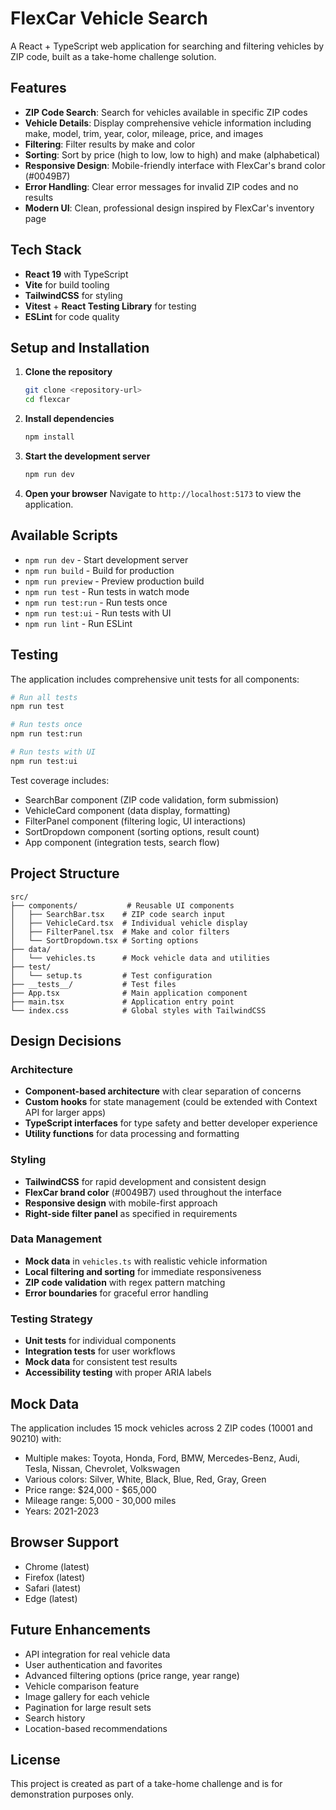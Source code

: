 # FlexCar Vehicle Search

A React + TypeScript web application for searching and filtering vehicles by ZIP code, built as a take-home challenge solution.

## Features

- **ZIP Code Search**: Search for vehicles available in specific ZIP codes
- **Vehicle Details**: Display comprehensive vehicle information including make, model, trim, year, color, mileage, price, and images
- **Filtering**: Filter results by make and color
- **Sorting**: Sort by price (high to low, low to high) and make (alphabetical)
- **Responsive Design**: Mobile-friendly interface with FlexCar's brand color (#0049B7)
- **Error Handling**: Clear error messages for invalid ZIP codes and no results
- **Modern UI**: Clean, professional design inspired by FlexCar's inventory page

## Tech Stack

- **React 19** with TypeScript
- **Vite** for build tooling
- **TailwindCSS** for styling
- **Vitest** + **React Testing Library** for testing
- **ESLint** for code quality

## Setup and Installation

1. **Clone the repository**

   ```bash
   git clone <repository-url>
   cd flexcar
   ```

2. **Install dependencies**

   ```bash
   npm install
   ```

3. **Start the development server**

   ```bash
   npm run dev
   ```

4. **Open your browser**
   Navigate to `http://localhost:5173` to view the application.

## Available Scripts

- `npm run dev` - Start development server
- `npm run build` - Build for production
- `npm run preview` - Preview production build
- `npm run test` - Run tests in watch mode
- `npm run test:run` - Run tests once
- `npm run test:ui` - Run tests with UI
- `npm run lint` - Run ESLint

## Testing

The application includes comprehensive unit tests for all components:

```bash
# Run all tests
npm run test

# Run tests once
npm run test:run

# Run tests with UI
npm run test:ui
```

Test coverage includes:

- SearchBar component (ZIP code validation, form submission)
- VehicleCard component (data display, formatting)
- FilterPanel component (filtering logic, UI interactions)
- SortDropdown component (sorting options, result count)
- App component (integration tests, search flow)

## Project Structure

```
src/
├── components/           # Reusable UI components
│   ├── SearchBar.tsx    # ZIP code search input
│   ├── VehicleCard.tsx  # Individual vehicle display
│   ├── FilterPanel.tsx  # Make and color filters
│   └── SortDropdown.tsx # Sorting options
├── data/
│   └── vehicles.ts      # Mock vehicle data and utilities
├── test/
│   └── setup.ts         # Test configuration
├── __tests__/           # Test files
├── App.tsx              # Main application component
├── main.tsx             # Application entry point
└── index.css            # Global styles with TailwindCSS
```

## Design Decisions

### Architecture

- **Component-based architecture** with clear separation of concerns
- **Custom hooks** for state management (could be extended with Context API for larger apps)
- **TypeScript interfaces** for type safety and better developer experience
- **Utility functions** for data processing and formatting

### Styling

- **TailwindCSS** for rapid development and consistent design
- **FlexCar brand color** (#0049B7) used throughout the interface
- **Responsive design** with mobile-first approach
- **Right-side filter panel** as specified in requirements

### Data Management

- **Mock data** in `vehicles.ts` with realistic vehicle information
- **Local filtering and sorting** for immediate responsiveness
- **ZIP code validation** with regex pattern matching
- **Error boundaries** for graceful error handling

### Testing Strategy

- **Unit tests** for individual components
- **Integration tests** for user workflows
- **Mock data** for consistent test results
- **Accessibility testing** with proper ARIA labels

## Mock Data

The application includes 15 mock vehicles across 2 ZIP codes (10001 and 90210) with:

- Multiple makes: Toyota, Honda, Ford, BMW, Mercedes-Benz, Audi, Tesla, Nissan, Chevrolet, Volkswagen
- Various colors: Silver, White, Black, Blue, Red, Gray, Green
- Price range: $24,000 - $65,000
- Mileage range: 5,000 - 30,000 miles
- Years: 2021-2023

## Browser Support

- Chrome (latest)
- Firefox (latest)
- Safari (latest)
- Edge (latest)

## Future Enhancements

- API integration for real vehicle data
- User authentication and favorites
- Advanced filtering options (price range, year range)
- Vehicle comparison feature
- Image gallery for each vehicle
- Pagination for large result sets
- Search history
- Location-based recommendations

## License

This project is created as part of a take-home challenge and is for demonstration purposes only.
